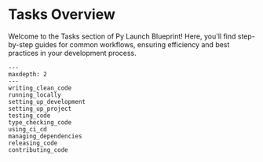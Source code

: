 # **Tasks Overview**  

Welcome to the Tasks section of Py Launch Blueprint! Here, you'll find step-by-step guides for common workflows, ensuring efficiency and best practices in your development process.  

```{toctree}
---
maxdepth: 2
---
writing_clean_code
running_locally
setting_up_development
setting_up_project
testing_code
type_checking_code
using_ci_cd
managing_dependencies
releasing_code
contributing_code
```